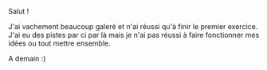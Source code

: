Salut ! 

J'ai vachement beaucoup galeré et n'ai réussi qu'à finir le premier exercice. J'ai eu des pistes par ci par là 
mais je n'ai pas réussi à faire fonctionner mes idées ou tout mettre ensemble. 

A demain :)
